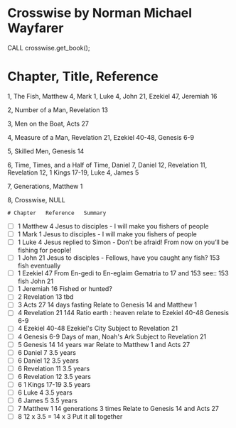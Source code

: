 # Crosswise by Norman Michael Wayfarer

CALL crosswise.get_book();

# Chapter, Title, Reference
1, The Fish, Matthew 4, Mark 1, Luke 4, John 21, Ezekiel 47, Jeremiah 16

2, Number of a Man, Revelation 13

3, Men on the Boat, Acts 27

4, Measure of a Man, Revelation 21, Ezekiel 40-48, Genesis 6-9

5, Skilled Men, Genesis 14

6, Time, Times, and a Half of Time, Daniel 7, Daniel 12, Revelation 11, Revelation 12, 1 Kings 17-19, Luke 4, James 5

7, Generations, Matthew 1

8, Crosswise, NULL


	# Chapter	Reference	Summary	
- [ ]	1	Matthew 4	Jesus to disciples - I will make you fishers of people	 
- [ ]	1	Mark 1	Jesus to disciples - I will make you fishers of people	 
- [ ]	1	Luke 4	Jesus replied to Simon - Don’t be afraid! From now on you’ll be fishing for people!	 
- [ ]	1	John 21	Jesus to disciples - Fellows, have you caught any fish?	153 fish eventually
- [ ]	1	Ezekiel 47	From En-gedi to En-eglaim	Gematria to 17 and 153 see:: 153 fish John 21
- [ ]	1	Jeremiah 16	Fished or hunted?	 
- [ ]	2	Revelation 13	tbd	 
- [ ]	3	Acts 27	14 days fasting	Relate to Genesis 14 and Matthew 1
- [ ]	4	Revelation 21	144	Ratio earth : heaven relate to Ezekiel 40-48 Genesis 6-9
- [ ]	4	Ezekiel 40-48	Ezekiel's City	Subject to Revelation 21
- [ ]	4	Genesis 6-9	Days of man, Noah's Ark	Subject to Revelation 21
- [ ]	5	Genesis 14	14 years war	Relate to Matthew 1 and Acts 27
- [ ]	6	Daniel 7	3.5 years	 
- [ ]	6	Daniel 12	3.5 years	 
- [ ]	6	Revelation 11	3.5 years	 
- [ ]	6	Revelation 12	3.5 years	 
- [ ]	6	1 Kings 17-19	3.5 years	 
- [ ]	6	Luke 4	3.5 years	 
- [ ]	6	James 5	3.5 years	 
- [ ]	7	Matthew 1	14 generations 3 times	Relate to Genesis 14 and Acts 27
- [ ]	8	12 x 3.5 = 14 x 3	Put it all together	 

